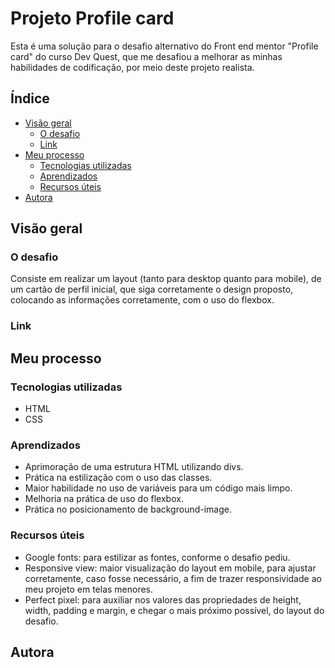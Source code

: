 # Projeto Profile card
Esta é uma solução para o desafio alternativo do Front end mentor "Profile card" do curso Dev Quest, que me desafiou a melhorar as minhas habilidades de codificação, por meio deste projeto realista.

## Índice

- [Visão geral](#visãogeral)
  - [O desafio](#o-desafio)
  - [Link](#link)
- [Meu processo](#meu-processo)
  - [Tecnologias utilizadas](#built-with)
  - [Aprendizados](#aprendizados)
   - [Recursos úteis](#recursos-úteis)
- [Autora](#autora)

## Visão geral

### O desafio
Consiste em realizar um layout (tanto para desktop quanto para mobile), de um cartão de perfil inicial, que siga corretamente o design proposto, colocando as informações corretamente, com o uso do flexbox.



### Link


## Meu processo

### Tecnologias utilizadas
- HTML
- CSS

### Aprendizados
 - Aprimoração de uma estrutura HTML utilizando divs.
 - Prática na estilização com o uso das classes.
 - Maior habilidade no uso de variáveis para um código mais limpo.
 - Melhoria na prática de uso do flexbox.
 - Prática no posicionamento de background-image.

 ### Recursos úteis
 - Google fonts: para estilizar as fontes, conforme o desafio pediu.
 - Responsive view: maior visualização do layout em mobile, para ajustar corretamente, caso fosse necessário, a fim de trazer responsividade ao meu projeto em telas menores.
 - Perfect pixel: para auxiliar nos valores das propriedades de height, width, padding e margin, e chegar o mais próximo possível, do layout do desafio.

 ## Autora